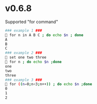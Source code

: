 # v0.6.8

Supported "for command"

```bash
### example 1 ###
🍣 for n in A B C ; do echo $n ; done
A
B
C
### example 2 ###
🍣 set one two three
🍣 for n ; do echo $n ;done
one
two
three
### example 3 ###
🍣 for ((n=0;n<3;n++)) ; do echo $n ;done
0
1
2
```

